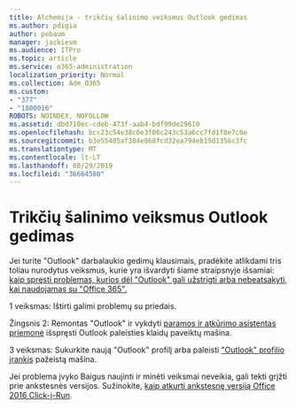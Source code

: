 ```yaml
---
title: Alchemija - trikčių šalinimo veiksmus Outlook gedimas
ms.author: pdigia
author: pebaum
manager: jackiesm
ms.audience: ITPro
ms.topic: article
ms.service: o365-administration
localization_priority: Normal
ms.collection: Adm_O365
ms.custom:
- "377"
- "1800016"
ROBOTS: NOINDEX, NOFOLLOW
ms.assetid: dbd710ec-cdeb-473f-aab4-bdf99de29610
ms.openlocfilehash: bcc23c54e38c0e3f06c243c53a6cc7fd1f8e7c0e
ms.sourcegitcommit: b3e55405af384e868fcd32ea794eb15d1356c3fc
ms.translationtype: MT
ms.contentlocale: lt-LT
ms.lasthandoff: 08/29/2019
ms.locfileid: "36664580"
---
```

# <a name="outlook-crash-troubleshooting-steps"></a>Trikčių šalinimo veiksmus Outlook gedimas

Jei turite "Outlook" darbalaukio gedimų klausimais, pradėkite atlikdami tris toliau nurodytus veiksmus, kurie yra išvardyti šiame straipsnyje išsamiai: [kaip spręsti problemas, kurios dėl "Outlook" gali užstrigti arba nebeatsakyti, kai naudojamas su "Office 365".](https://support.microsoft.com/help/2413813/how-to-troubleshoot-issues-that-cause-outlook-to-crash-or-hang-when-us)
  
1 veiksmas: Ištirti galimi problemų su priedais.
  
Žingsnis 2: Remontas "Outlook" ir vykdyti [paramos ir atkūrimo asistentas priemonė](https://aka.ms/SaRA-OutlookWontStart) išspręsti Outlook paleisties klaidų paveiktų mašina.
  
3 veiksmas: Sukurkite naują "Outlook" profilį arba paleisti ["Outlook" profilio įrankis](https://aka.ms/SaRA-OutlookSetupProfile) pažeistą mašina.
  
Jei problema įvyko Baigus naujinti ir minėti veiksmai neveikia, gali tekti grįžti prie ankstesnės versijos. Sužinokite, [kaip atkurti ankstesnę versiją Office 2016 Click-į-Run](https://support.microsoft.com/help/2770432).
  